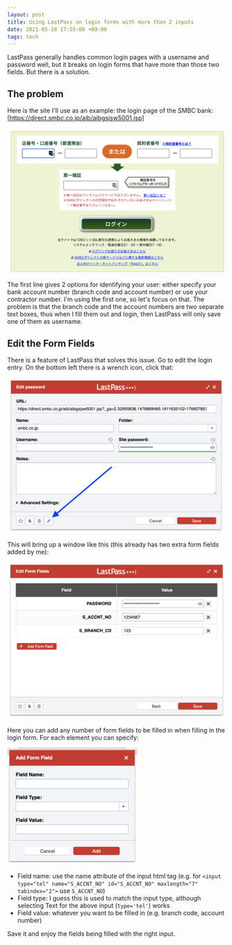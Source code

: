 ```yaml
---
layout: post
title: Using LastPass on login forms with more than 2 inputs
date: 2021-05-10 17:55:00 +09:00
tags: tech
---
```


LastPass generally handles common login pages with a username and password well, but it breaks on login forms that have more than those two fields. But there is a solution.

## The problem

Here is the site I'll use as an example: the login page of the SMBC bank: [https://direct.smbc.co.jp/aib/aibgsjsw5001.jsp]

![](/assets/2021-05-10-using-lastpass-on-login-forms-with-more-than-2-inputs/problem.png)

The first line gives 2 options for identifying your user: either specify your bank account number (branch code and account number) or use your contractor number. I'm using the first one, so let's focus on that. The problem is that the branch code and the account numbers are two separate text boxes, thus when I fill them out and login, then LastPass will only save one of them as username.

## Edit the Form Fields

There is a feature of LastPass that solves this issue. Go to edit the login entry. On the bottom left there is a wrench icon, click that:

![](/assets/2021-05-10-using-lastpass-on-login-forms-with-more-than-2-inputs/lp1.png)

This will bring up a window like this (this already has two extra form fields added by me):

![](/assets/2021-05-10-using-lastpass-on-login-forms-with-more-than-2-inputs/lp2.png)

Here you can add any number of form fields to be filled in when filling in the login form. For each element you can specify:

![](/assets/2021-05-10-using-lastpass-on-login-forms-with-more-than-2-inputs/lp3.png)

* Field name: use the name attribute of the input html tag (e.g. for `<input type="tel" name="S_ACCNT_NO" id="S_ACCNT_NO" maxlength="7" tabindex="2">` use `S_ACCNT_NO`)
* Field type: I guess this is used to match the input type, although selecting Text for the above input (`type='tel'`) works
* Field value: whatever you want to be filled in (e.g. branch code, account number)

Save it and enjoy the fields being filled with the right input.
